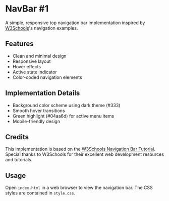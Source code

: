 # NavBar #1

A simple, responsive top navigation bar implementation inspired by [W3Schools](https://www.w3schools.com/)'s navigation examples.

## Features

- Clean and minimal design
- Responsive layout
- Hover effects
- Active state indicator
- Color-coded navigation elements

## Implementation Details

- Background color scheme using dark theme (#333)
- Smooth hover transitions
- Green highlight (#04aa6d) for active menu items
- Mobile-friendly design

## Credits

This implementation is based on the [W3Schools Navigation Bar Tutorial](https://www.w3schools.com/howto/howto_js_topnav.asp). Special thanks to W3Schools for their excellent web development resources and tutorials.

## Usage

Open `index.html` in a web browser to view the navigation bar. The CSS styles are contained in `style.css`.
